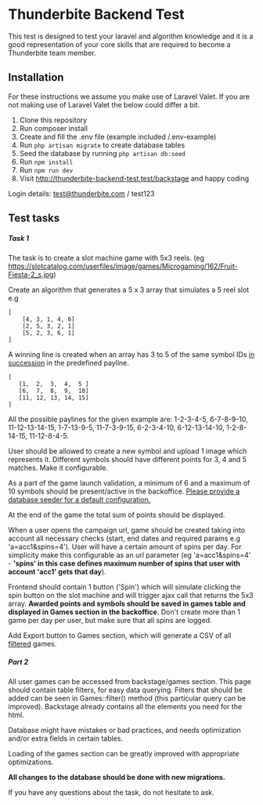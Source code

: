 # Thunderbite Backend Test

This test is designed to test your laravel and algorithm knowledge and it is a good representation of your core skills that are required to become a Thunderbite team member.

## Installation

For these instructions we assume you make use of Laravel Valet.
If you are not making use of Laravel Valet the below could differ a bit.

1. Clone this repository
1. Run composer install
1. Create and fill the .env file (example included /.env-example)
1. Run `php artisan migrate` to create database tables
1. Seed the database by running `php artisan db:seed`
1. Run `npm install`
1. Run `npm run dev`
1. Visit http://thunderbite-backend-test.test/backstage and happy coding

Login details: test@thunderbite.com / test123

## Test tasks

##### Task 1
The task is to create a slot machine game with 5x3 reels. (eg https://slotcatalog.com/userfiles/image/games/Microgaming/162/Fruit-Fiesta-2_s.jpg)

Create an algorithm that generates a 5 x 3 array that simulates a 5 reel slot e.g
```
[
    [4, 3, 1, 4, 6]
    [2, 5, 3, 2, 1]
    [5, 2, 3, 6, 1]
]  
```
A winning line is created when an array has 3 to 5 of the same symbol IDs <u>in succession</u> in the predefined payline.
 ```
 [
    [1,  2,  3,  4,  5 ]
    [6,  7,  8,  9,  10]
    [11, 12, 13, 14, 15]
]
```

All the possible paylines for the given example are: 1-2-3-4-5, 6-7-8-9-10,
11-12-13-14-15, 1-7-13-9-5, 11-7-3-9-15, 6-2-3-4-10, 6-12-13-14-10, 1-2-8-14-15,
11-12-8-4-5.

User should be allowed to create a new symbol and upload 1 image which represents it.
Different symbols should have different points for 3, 4 and 5 matches. Make it configurable.

As a part of the game launch validation, a minimum of 6 and a maximum of 10 symbols should be present/active in the
backoffice. <u>Please provide a database seeder for a default configuration.</u>

At the end of the game the total sum of points should be displayed.

When a user opens the campaign url, game should be created taking into account
 all necessary checks (start, end dates and required params e.g 'a=acc1&spins=4').
User will have a certain amount of spins per day. For simplicity make this 
configurable as an url parameter (eg 'a=acc1&spins=4' - **'spins' in
this case defines maximum number of spins that user with account 'acc1' gets that day**).

Frontend should contain 1 button ('Spin') which will
 simulate clicking the spin button on the slot machine and will trigger ajax call that returns 
 the 5x3 array. **Awarded points and symbols should be saved in games table and displayed in 
 Games section in the backoffice**. Don't create more than 1 game per day per user, but make
sure that all spins are logged.

Add Export button to Games section, which will generate a CSV of all <u>filtered</u> games.

##### Part 2
All user games can be accessed from backstage/games section.
This page should contain table filters, for easy data querying.
Filters that should be added can be seen in Games::filter() method (this particular query can be improved).
Backstage already contains all the elements you need for the html.
 
Database might have mistakes or bad practices, and needs optimization and/or extra fields in certain tables.

Loading of the games section can be greatly improved with appropriate optimizations.

**All changes to the database should be done with new migrations.**

If you have any questions about the task, do not hesitate to ask.